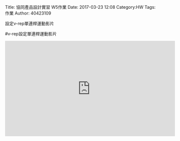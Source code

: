 Title: 協同產品設計實習   W5作業
Date: 2017-03-23 12:08
Category:HW
Tags:作業
Author: 40423109

設定v-rep單連桿運動影片

<!-- PELICAN_END_SUMMARY -->

#v-rep設定單連桿運動影片

<iframe width="560" height="315" src="https://www.youtube.com/embed/GwVXRLYq6L4" frameborder="0" allowfullscreen></iframe>

